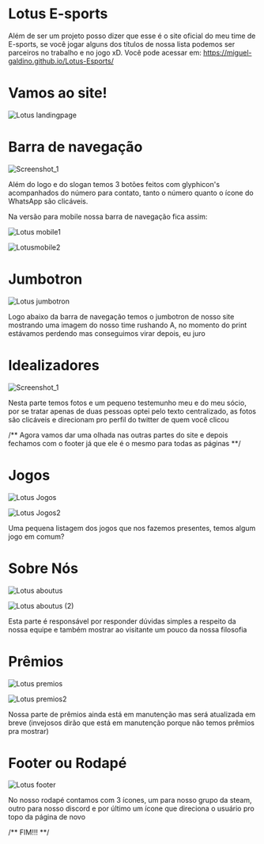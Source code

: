 # Lotus E-sports

Além de ser um projeto posso dizer que esse é o site oficial do meu time de E-sports, se você jogar alguns dos títulos de nossa lista podemos ser parceiros no trabalho e no jogo xD. 
Você pode acessar em: https://miguel-galdino.github.io/Lotus-Esports/

# Vamos ao site!

![Lotus landingpage](https://user-images.githubusercontent.com/85406655/125943078-e1538554-d263-4844-8855-735c338e8f02.png)

# Barra de navegação

![Screenshot_1](https://user-images.githubusercontent.com/85406655/125943334-0ef991a8-eb31-409b-81fe-6f76714832f7.png)

Além do logo e do slogan temos 3 botões feitos com glyphicon's acompanhados do número para contato, tanto o número quanto o ícone do WhatsApp são clicáveis.

Na versão para mobile nossa barra de navegação fica assim:

![Lotus mobile1](https://user-images.githubusercontent.com/85406655/125944205-5a12fcc0-0cf1-421b-be09-d81d88014048.png)   

![Lotusmobile2](https://user-images.githubusercontent.com/85406655/125944220-803f2a5c-dd6e-4721-bf14-bbe0221d0847.png)

# Jumbotron

![Lotus jumbotron](https://user-images.githubusercontent.com/85406655/125944628-993b20b7-8686-4fec-81c9-f180647a798a.png)

Logo abaixo da barra de navegação temos o jumbotron de nosso site mostrando uma imagem do nosso time rushando A, no momento do print estávamos perdendo mas conseguimos virar depois, eu juro

# Idealizadores

![Screenshot_1](https://user-images.githubusercontent.com/85406655/125945123-3c5e3d71-ba0f-4055-a054-c0cba92b2d43.png)

Nesta parte temos fotos e um pequeno testemunho meu e do meu sócio, por se tratar apenas de duas pessoas optei pelo texto centralizado, as fotos são clicáveis e direcionam pro perfil do twitter de quem você clicou

/** Agora vamos dar uma olhada nas outras partes do site e depois fechamos com o footer já que ele é o mesmo para todas as páginas **/

# Jogos 
![Lotus Jogos](https://user-images.githubusercontent.com/85406655/125945734-3deb3ede-3119-4e84-8e2c-3874bf1f4383.png)

![Lotus Jogos2](https://user-images.githubusercontent.com/85406655/125945874-48253172-c894-45df-9c4e-7cd2db35eb4f.png)

Uma pequena listagem dos jogos que nos fazemos presentes, temos algum jogo em comum? 

# Sobre Nós
![Lotus aboutus](https://user-images.githubusercontent.com/85406655/125946138-8d72c305-4cd9-4d08-bf9f-d0e676c43ff4.png)

![Lotus aboutus (2)](https://user-images.githubusercontent.com/85406655/125946227-63ba02b1-b7ed-4259-bb87-efa3923193ba.png)

Esta parte é responsável por responder dúvidas simples a respeito da nossa equipe e também mostrar ao visitante um pouco da nossa filosofia

# Prêmios
![Lotus premios](https://user-images.githubusercontent.com/85406655/125946403-eecbfd78-4128-47e5-851a-d743382eabd1.png)

![Lotus premios2](https://user-images.githubusercontent.com/85406655/125946418-1fa2941a-1430-4e10-8093-07cedf68fa70.png)

Nossa parte de prêmios ainda está em manutenção mas será atualizada em breve (invejosos dirão que está em manutenção porque não temos prêmios pra mostrar)

# Footer ou Rodapé

![Lotus footer](https://user-images.githubusercontent.com/85406655/125946838-d7ea4c6c-1ad7-4d41-9288-c95097165bb7.png)

No nosso rodapé contamos com 3 ícones, um para nosso grupo da steam, outro para nosso discord e por último um ícone que direciona o usuário pro topo da página de novo

/** FIM!!! **/



















